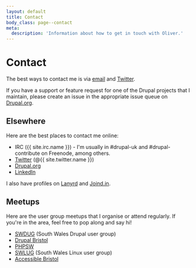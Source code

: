 ```yaml
---
layout: default
title: Contact
body_class: page--contact
meta:
  description: 'Information about how to get in touch with Oliver.'
---
```

# Contact

The best ways to contact me is via <a href="mailto:{{ site.email }}?subject=Contact%20Oliver%20Davies">email</a> and <a href="{{ site.twitter.url }}">Twitter</a>.

If you have a support or feature request for one of the Drupal projects that I maintain, please create an issue in the appropriate issue queue on [Drupal.org](https://www.drupal.org).

## Elsewhere

Here are the best places to contact me online:

* IRC ({{ site.irc.name }}) - I'm usually in #drupal-uk and #drupal-contribute on Freenode, among others.
* <a href="{{ site.twitter.url }}">Twitter</a> (@{{ site.twitter.name }})
* <a href="{{ site.drupalorg.nice }}">Drupal.org</a>
* <a href="{{ site.linkedin.url }}">LinkedIn</a>

I also have profiles on <a href="{{ site.lanyrd.url }}">Lanyrd</a> and <a href="{{ site.joindin.url }}">Joind.in</a>.

## Meetups

Here are the user group meetups that I organise or attend regularly. If you're in the area, feel free to pop along and say hi!

* [SWDUG](http://www.swdug.org.uk) (South Wales Drupal user group)
* [Drupal Bristol](https://groups.drupal.org/bristol-and-west-uk)
* [PHPSW](http://www.phpsw.uk)
* [SWLUG](http://www.swlug.org) (South Wales Linux user group)
* [Accessible Bristol](http://www.accessiblebristol.org.uk)
